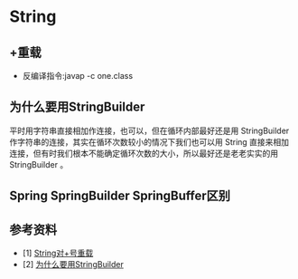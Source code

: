 # String

## \+重载

- 反编译指令:javap -c one.class

## 为什么要用StringBuilder

平时用字符串直接相加作连接，也可以，但在循环内部最好还是用 StringBuilder 作字符串的连接，其实在循环次数较小的情况下我们也可以用 String 直接来相加连接，但有时我们根本不能确定循环次数的大小，所以最好还是老老实实的用 StringBuilder 。

## Spring SpringBuilder SpringBuffer区别



## 参考资料

- [1] [String对\+号重载](https://blog.csdn.net/Dextrad_ihacker/article/details/53055709)
- [2] [为什么要用StringBuilder](https://blog.csdn.net/shfqbluestone/article/details/34188325)
